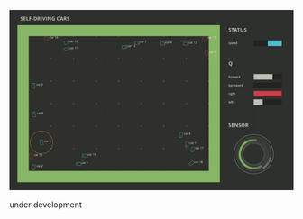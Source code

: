![About](https://github.com/musyoku/self-driving-cars/blob/master/about.gif?raw=true)

under development